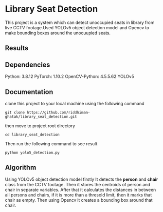 # Library Seat Detection

This project is a system which can detect unoccupied seats in library from live CCTV footage.Used YOLOv5 object detection model and Opencv to make bounding boxes around the unocuupied seats.

## Results

## Dependencies
Python: 3.8.12
PyTorch: 1.10.2
OpenCV-Python:  4.5.5.62
YOLOv5




## Documentation

clone this project to your local machine using the following command

```shell
git clone https://github.com/riddhiman-ghatak/library_seat_detection.git
```
then move to project root directory

```shell
cd library_seat_detection
```

Then run the following command to see result

```shell
python yolo5_detection.py
```

## Algorithm

Using YOLOv5 object detection model firstly It detects the **person** and **chair** class from the CCTV footage. 
Then it stores the centroids of person and chair in separate variables.
After that it calculates the distances in between all persons and chairs, if it is more than a thresold limit, then it marks that chair as empty.
Then using Opencv it creates a bounding box around that chair. 






